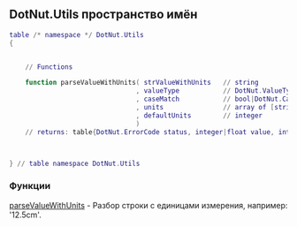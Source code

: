 ## DotNut.Utils пространство имён
```lua
table /* namespace */ DotNut.Utils
{


    // Functions

    function parseValueWithUnits( strValueWithUnits   // string
                                , valueType           // DotNut.ValueType
                                , caseMatch           // bool|DotNut.CaseMatchType
                                , units               // array of [string unitStr, integer unitValue]
                                , defaultUnits        // integer
                                )
    // returns: table{DotNut.ErrorCode status, integer|float value, integer units}



} // table namespace DotNut.Utils
```


### Функции


[parseValueWithUnits](../DotNut/Utils/parseValueWithUnits.md) - Разбор строки с единицами измерения, например: '12.5cm'.

